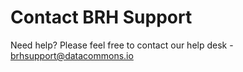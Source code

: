 # **Contact BRH Support**

Need help? Please feel free to contact our help desk - [brhsupport@datacommons.io](mailto:brhsupport@datacommons.io)
